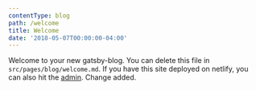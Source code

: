 ```yaml
---
contentType: blog
path: /welcome
title: Welcome
date: '2018-05-07T00:00:00-04:00'
---
```

Welcome to your new gatsby-blog. You can delete this file in `src/pages/blog/welcome.md`. If you have this site deployed on netlify, you can also hit the [admin](/admin). Change added.
